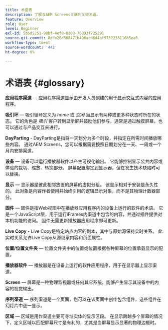 ```yaml
---
title: 术语表
description: 了解与AEM Screens关联的关键术语。
feature: Overview
role: User
level: Beginner
exl-id: 5b5d5251-90bf-4ef0-8300-76093f725291
source-git-commit: 8dde26d36847fb496aed6d4bf9732233116b5ea6
workflow-type: tm+mt
source-wordcount: '442'
ht-degree: 0%

---
```


# 术语表 {#glossary}

**应用程序渠道**  — 应用程序渠道显示由开发人员创建的用于显示交互式内容的应用程序。

**吸引环**  — 吸引循环定义为 *home* 或 *空闲* 当显示有两种或更多种状态时所在的状态。 它的角色是 *吸引* 客户转到显示屏并鼓励他们参与，通常是通过触摸屏幕，也可以通过与产品交互来进行。

**DayParting** - DayParting是指将一天划分为多个时段，并指定在所需时间播放哪些内容。 通过AEM Screens，您可以根据需要按照日期划分在一天、一周或一个月内安排渠道。

**设备**  — 设备可以运行播放器软件以产生可视化输出。 它能够控制显示公共内容或体验的裁切、缩放、转换部分。 屏幕配置绑定到显示器，但在发生技术缺陷时可以替换。

**显示**  — 显示器是彼此相邻放置的屏幕的虚拟分组。 该显示相对于安装是永久性的。 此对象是内容作者使用并始终引用的逻辑显示对象，而不是其物理计数器部分。

**固件**  — 固件是指Web视图中在播放器应用程序内的设备上运行的软件的术语。 它是一个JavaScript层，用于运行iFrames内渠道中包含的内容，并通过插件提供对本机功能的访问。 固件无需更新播放器应用程序即可更新。

**Live Copy** - Live Copy是特定站点内容的副本，其中与原始源保持实时关系。 此实时关系允许Live Copy从源继承内容和页面属性。

**位置/位置文件夹**  — 位置文件夹中的位置或位置根据各种屏幕的位置承载显示的配置。

**播放器软件**  — 播放器是在设备上运行的软件应用程序，用于在显示器上显示渠道。

**Screen**  — 屏幕是一种物理监视器或任何其它系统，能够产生显示其设备中的内容的视觉输出。

**序列渠道**  — 序列渠道是一个页面，您可以在该页面中创作包含组件，这些组件在幻灯片中逐一显示。

**区域**  — 区域是用作渠道主要可寻址实体的显示区段。 在显示跨越多个屏幕的情况下，定义区域以匹配屏幕尺寸是有利的，尤其是当屏幕显示显著的物理边框时。

